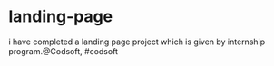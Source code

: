 # landing-page
i have completed a landing page project which is given by internship program.@Codsoft, #codsoft
